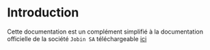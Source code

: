 # Introduction

Cette documentation est un complément simplifié à la documentation officielle de la société `Jobin SA` téléchargeable [ici](./assets/files/messerli%20gest%20support%20de%20cours%202024.pdf)
